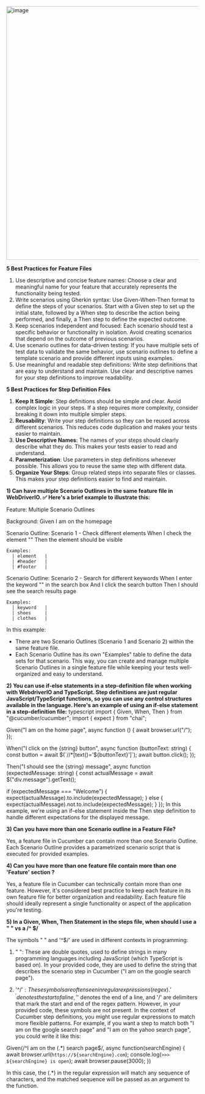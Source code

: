 <img width="665" alt="image" src="https://github.com/ndkramer/WDIO-Course/assets/7460198/9814d32c-0fd7-407a-b18d-eeb3e35621ce">




**5 Best Practices for Feature Files**
1. Use descriptive and concise feature names: Choose a clear and meaningful name for your feature that accurately represents the functionality being tested.
2. Write scenarios using Gherkin syntax: Use Given-When-Then format to define the steps of your scenarios. Start with a Given step to set up the initial state, followed by a When step to describe the action being performed, and finally, a Then step to define the expected outcome.
3. Keep scenarios independent and focused: Each scenario should test a specific behavior or functionality in isolation. Avoid creating scenarios that depend on the outcome of previous scenarios.
4. Use scenario outlines for data-driven testing: If you have multiple sets of test data to validate the same behavior, use scenario outlines to define a template scenario and provide different inputs using examples.
5. Use meaningful and readable step definitions: Write step definitions that are easy to understand and maintain. Use clear and descriptive names for your step definitions to improve readability.


**5 Best Practices for Step Definition Files**
1. **Keep It Simple**: Step definitions should be simple and clear. Avoid complex logic in your steps. If a step requires more complexity, consider breaking it down into multiple simpler steps.
2. **Reusability**: Write your step definitions so they can be reused across different scenarios. This reduces code duplication and makes your tests easier to maintain.
3. **Use Descriptive Names**: The names of your steps should clearly describe what they do. This makes your tests easier to read and understand.
4. **Parameterization**: Use parameters in step definitions whenever possible. This allows you to reuse the same step with different data.
5. **Organize Your Steps**: Group related steps into separate files or classes. This makes your step definitions easier to find and maintain.


**1) Can have multiple Scenario Outlines in the same feature file in WebDriverIO. :white_check_mark:
Here's a brief example to illustrate this:**

Feature: Multiple Scenario Outlines

  Background:
    Given I am on the homepage

  Scenario Outline: Scenario 1 - Check different elements
    When I check the element "<element>"
    Then the element should be visible

    Examples:
      | element   |
      | #header   |
      | #footer   |

  Scenario Outline: Scenario 2 - Search for different keywords
    When I enter the keyword "<keyword>" in the search box
    And I click the search button
    Then I should see the search results page

    Examples:
      | keyword   |
      | shoes     |
      | clothes   |
In this example:
- There are two Scenario Outlines (Scenario 1 and Scenario 2) within the same feature file.
- Each Scenario Outline has its own "Examples" table to define the data sets for that scenario.
This way, you can create and manage multiple Scenario Outlines in a single feature file while keeping your tests well-organized and easy to understand.


**2) You can use if-else statements in a step-definition file when working with WebdriverIO and TypeScript. Step definitions are just regular JavaScript/TypeScript functions, so you can use any control structures available in the language.
Here's an example of using an if-else statement in a step-definition file:**
typescript
import { Given, When, Then } from "@cucumber/cucumber";
import { expect } from "chai";

Given("I am on the home page", async function () {
  await browser.url("/");
});

When("I click on the {string} button", async function (buttonText: string) {
  const button = await $(`//*[text()='${buttonText}']`);
  await button.click();
});

Then("I should see the {string} message", async function (expectedMessage: string) {
  const actualMessage = await $("div.message").getText();

  if (expectedMessage === "Welcome") {
    expect(actualMessage).to.include(expectedMessage);
  } else {
    expect(actualMessage).not.to.include(expectedMessage);
  }
});
In this example, we're using an if-else statement inside the Then step definition to handle different expectations for the displayed message.

**3) Can you have more than one Scenario outline in a Feature File?**

   Yes, a feature file in Cucumber can contain more than one Scenario Outline. Each Scenario Outline provides a parametrized scenario script that is executed for provided examples.

**4) Can you have more than one feature file contain more than one 'Feature' section ?**

Yes, a feature file in Cucumber can technically contain more than one feature. However, it's considered best practice to keep each feature in its own feature file for better organization and readability. Each feature file should ideally represent a single functionality or aspect of the application you're testing.

**5) In a Given, When, Then Statement in the steps file, when should I use a " " vs a /^ $/**
  
The symbols " " and '^$/' are used in different contexts in programming:

1. " ": These are double quotes, used to define strings in many programming languages including JavaScript (which TypeScript is based on). In your provided code, they are used to define the string that describes the scenario step in Cucumber ("I am on the google search page").
   
3. '^$/': These symbols are often seen in regular expressions (regex). '^' denotes the start of a line, '$' denotes the end of a line, and '/' are delimiters that mark the start and end of the regex pattern. However, in your provided code, these symbols are not present.
In the context of Cucumber step definitions, you might use regular expressions to match more flexible patterns. For example, if you want a step to match both "I am on the google search page" and "I am on the yahoo search page", you could write it like this:

Given(/^I am on the (.*) search page$/, async function(searchEngine) {
    await browser.url(`https://${searchEngine}.com`);
    console.log(`>>> ${searchEngine} is open`);
    await browser.pause(3000);
})

In this case, the (.*) in the regular expression will match any sequence of characters, and the matched sequence will be passed as an argument to the function.


   
